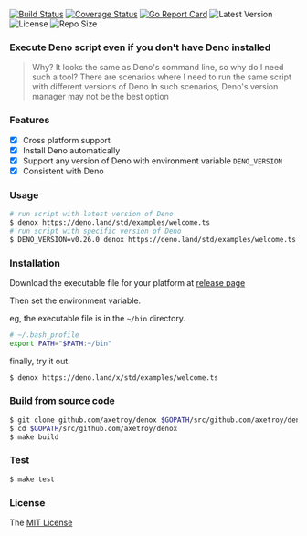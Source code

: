 [![Build Status](https://github.com/axetroy/denox/workflows/ci/badge.svg)](https://github.com/axetroy/denox/actions)
[![Coverage Status](https://coveralls.io/repos/github/axetroy/denox/badge.svg?branch=master)](https://coveralls.io/github/axetroy/denox?branch=master)
[![Go Report Card](https://goreportcard.com/badge/github.com/axetroy/denox)](https://goreportcard.com/report/github.com/axetroy/denox)
![Latest Version](https://img.shields.io/github/v/release/axetroy/denox.svg)
![License](https://img.shields.io/github/license/axetroy/denox.svg)
![Repo Size](https://img.shields.io/github/repo-size/axetroy/denox.svg)

### Execute Deno script even if you don't have Deno installed

> Why? It looks the same as Deno's command line, so why do I need such a tool?
> There are scenarios where I need to run the same script with different versions of Deno
> In such scenarios, Deno's version manager may not be the best option

### Features

- [x] Cross platform support
- [x] Install Deno automatically
- [x] Support any version of Deno with environment variable `DENO_VERSION`
- [x] Consistent with Deno

### Usage

```bash
# run script with latest version of Deno
$ denox https://deno.land/std/examples/welcome.ts
# run script with specific version of Deno
$ DENO_VERSION=v0.26.0 denox https://deno.land/std/examples/welcome.ts
```

### Installation


Download the executable file for your platform at [release page](https://github.com/axetroy/denox/releases)

Then set the environment variable.

eg, the executable file is in the `~/bin` directory.

```bash
# ~/.bash_profile
export PATH="$PATH:~/bin"
```

finally, try it out.

```bash
$ denox https://deno.land/x/std/examples/welcome.ts
```

### Build from source code

```bash
$ git clone github.com/axetroy/denox $GOPATH/src/github.com/axetroy/denox
$ cd $GOPATH/src/github.com/axetroy/denox
$ make build
```

### Test

```bash
$ make test
```

### License

The [MIT License](LICENSE)